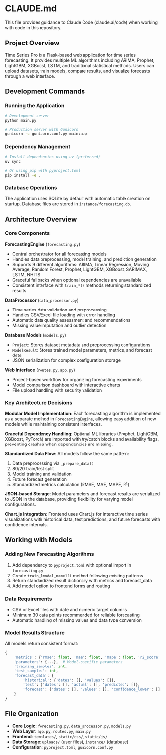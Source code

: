 # CLAUDE.md

This file provides guidance to Claude Code (claude.ai/code) when working with code in this repository.

## Project Overview

Time Series Pro is a Flask-based web application for time series forecasting. It provides multiple ML algorithms including ARIMA, Prophet, LightGBM, XGBoost, LSTM, and traditional statistical methods. Users can upload datasets, train models, compare results, and visualize forecasts through a web interface.

## Development Commands

### Running the Application
```bash
# Development server
python main.py

# Production server with Gunicorn
gunicorn -c gunicorn.conf.py main:app
```

### Dependency Management
```bash
# Install dependencies using uv (preferred)
uv sync

# Or using pip with pyproject.toml
pip install -e .
```

### Database Operations
The application uses SQLite by default with automatic table creation on startup. Database files are stored in `instance/forecasting.db`.

## Architecture Overview

### Core Components

**ForecastingEngine** (`forecasting.py`)
- Central orchestrator for all forecasting models
- Handles data preprocessing, model training, and prediction generation  
- Supports 9 different algorithms: ARIMA, Linear Regression, Moving Average, Random Forest, Prophet, LightGBM, XGBoost, SARIMAX, LSTM, NHITS
- Graceful fallbacks when optional dependencies are unavailable
- Consistent interface with `train_*()` methods returning standardized results

**DataProcessor** (`data_processor.py`)  
- Time series data validation and preprocessing
- Handles CSV/Excel file loading with error handling
- Automatic data quality assessment and recommendations
- Missing value imputation and outlier detection

**Database Models** (`models.py`)
- `Project`: Stores dataset metadata and preprocessing configurations
- `ModelResult`: Stores trained model parameters, metrics, and forecast data
- JSON serialization for complex configuration storage

**Web Interface** (`routes.py`, `app.py`)
- Project-based workflow for organizing forecasting experiments
- Model comparison dashboard with interactive charts
- File upload handling with security validation

### Key Architecture Decisions

**Modular Model Implementation**: Each forecasting algorithm is implemented as a separate method in `ForecastingEngine`, allowing easy addition of new models while maintaining consistent interfaces.

**Graceful Dependency Handling**: Optional ML libraries (Prophet, LightGBM, XGBoost, PyTorch) are imported with try/catch blocks and availability flags, preventing crashes when dependencies are missing.

**Standardized Data Flow**: All models follow the same pattern:
1. Data preprocessing via `_prepare_data()` 
2. 80/20 train/test split
3. Model training and validation
4. Future forecast generation
5. Standardized metrics calculation (RMSE, MAE, MAPE, R²)

**JSON-based Storage**: Model parameters and forecast results are serialized to JSON in the database, providing flexibility for varying model configurations.

**Chart.js Integration**: Frontend uses Chart.js for interactive time series visualizations with historical data, test predictions, and future forecasts with confidence intervals.

## Working with Models

### Adding New Forecasting Algorithms
1. Add dependency to `pyproject.toml` with optional import in `forecasting.py`
2. Create `train_[model_name]()` method following existing patterns
3. Return standardized result dictionary with metrics and forecast_data
4. Add model option to frontend forms and routing

### Data Requirements
- CSV or Excel files with date and numeric target columns
- Minimum 30 data points recommended for reliable forecasting
- Automatic handling of missing values and data type conversion

### Model Results Structure
All models return consistent format:
```python
{
    'metrics': {'rmse': float, 'mae': float, 'mape': float, 'r2_score': float},
    'parameters': {...},  # Model-specific parameters
    'training_samples': int,
    'test_samples': int, 
    'forecast_data': {
        'historical': {'dates': [], 'values': []},
        'test': {'dates': [], 'actual': [], 'predicted': []},
        'forecast': {'dates': [], 'values': [], 'confidence_lower': [], 'confidence_upper': []}
    }
}
```

## File Organization

- **Core Logic**: `forecasting.py`, `data_processor.py`, `models.py`
- **Web Layer**: `app.py`, `routes.py`, `main.py`
- **Frontend**: `templates/`, `static/css/`, `static/js/`
- **Data Storage**: `uploads/` (user files), `instance/` (database)
- **Configuration**: `pyproject.toml`, `gunicorn.conf.py`